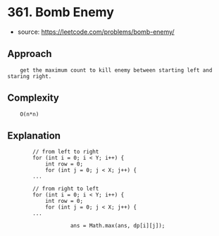 # 361. Bomb Enemy

- source: https://leetcode.com/problems/bomb-enemy/

## Approach
```
    get the maximum count to kill enemy between starting left and staring right.
```

## Complexity
```
    O(n*n)
```

## Explanation
```
		// from left to right
		for (int i = 0; i < Y; i++) {
			int row = 0;
			for (int j = 0; j < X; j++) {
		...

		// from right to left
		for (int i = 0; i < Y; i++) {
			int row = 0;
			for (int j = 0; j < X; j++) {
		...
		
					ans = Math.max(ans, dp[i][j]);
		
```
